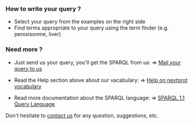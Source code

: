 ### How to write your query ?
* Select your query from the examples on the right side
* Find terms appropriate to your query using the term finder (e.g. peroxisonme, liver)

### Need more ?
* Just send us your query, you'll get the SPARQL from us: => [Mail your query to us](mailto:ndu@isb-sib.ch?Subject=Request%20for%20SPARQL%20query)

* Read the Help section above about our vacabulary: => [Help on nextprot vocabulary](/page)

* Read more documentation about the SPARQL language: => [SPARQL 1.1 Query Language](http://www.w3.org/TR/sparql11-query)


Don't hesitate to [contact us](http://www.nextprot.org/contact/us) for any question, suggestions, etc.


